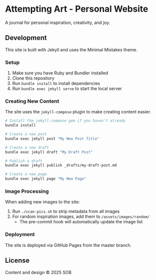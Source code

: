 # Attempting Art - Personal Website

A journal for personal inspiration, creativity, and joy.

## Development

This site is built with Jekyll and uses the Minimal Mistakes theme.

### Setup

1. Make sure you have Ruby and Bundler installed
2. Clone this repository
3. Run `bundle install` to install dependencies
4. Run `bundle exec jekyll serve` to start the local server

### Creating New Content

The site uses the `jekyll-compose` plugin to make creating content easier.

```bash
# Install the jekyll-compose gem if you haven't already
bundle install

# Create a new post
bundle exec jekyll post "My New Post Title"

# Create a new draft
bundle exec jekyll draft "My Draft Post"

# Publish a draft
bundle exec jekyll publish _drafts/my-draft-post.md

# Create a new page
bundle exec jekyll page "My New Page"
```

### Image Processing

When adding new images to the site:

1. Run `./scan-pics.sh` to strip metadata from all images
2. For random inspiration images, add them to `/assets/images/random/`
   - The pre-commit hook will automatically update the image list

### Deployment

The site is deployed via GitHub Pages from the master branch.

## License

Content and design © 2025 SOB